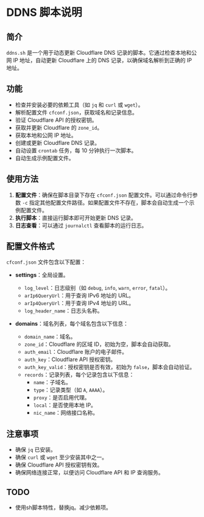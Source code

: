 # DDNS 脚本说明

## 简介

`ddns.sh` 是一个用于动态更新 Cloudflare DNS 记录的脚本。它通过检查本地和公网 IP 地址，自动更新 Cloudflare 上的 DNS 记录，以确保域名解析到正确的 IP 地址。

## 功能

- 检查并安装必要的依赖工具（如 `jq` 和 `curl` 或 `wget`）。
- 解析配置文件 `cfconf.json`，获取域名和记录信息。
- 验证 Cloudflare API 的授权密钥。
- 获取并更新 Cloudflare 的 `zone_id`。
- 获取本地和公网 IP 地址。
- 创建或更新 Cloudflare DNS 记录。
- 自动设置 `crontab` 任务，每 10 分钟执行一次脚本。
- 自动生成示例配置文件。

## 使用方法

1. **配置文件**：确保在脚本目录下存在 `cfconf.json` 配置文件。可以通过命令行参数 `-c` 指定其他配置文件路径。如果配置文件不存在，脚本会自动生成一个示例配置文件。
2. **执行脚本**：直接运行脚本即可开始更新 DNS 记录。
3. **日志查看**：可以通过 `journalctl` 查看脚本的运行日志。

## 配置文件格式

`cfconf.json` 文件包含以下配置：

- **settings**：全局设置。

  - `log_level`：日志级别（如 `debug`, `info`, `warn`, `error`, `fatal`）。
  - `arIp6QueryUrl`：用于查询 IPv6 地址的 URL。
  - `arIp4QueryUrl`：用于查询 IPv4 地址的 URL。
  - `log_header_name`：日志头名称。
- **domains**：域名列表，每个域名包含以下信息：

  - `domain_name`：域名。
  - `zone_id`：Cloudflare 的区域 ID，初始为空，脚本会自动获取。
  - `auth_email`：Cloudflare 账户的电子邮件。
  - `auth_key`：Cloudflare API 授权密钥。
  - `auth_key_valid`：授权密钥是否有效，初始为 `false`，脚本会自动验证。
  - `records`：记录列表，每个记录包含以下信息：
    - `name`：子域名。
    - `type`：记录类型（如 `A`, `AAAA`）。
    - `proxy`：是否启用代理。
    - `local`：是否使用本地 IP。
    - `nic_name`：网络接口名称。

## 注意事项

- 确保 `jq` 已安装。
- 确保 `curl` 或 `wget` 至少安装其中之一。
- 确保 Cloudflare API 授权密钥有效。
- 确保网络连接正常，以便访问 Cloudflare API 和 IP 查询服务。

## TODO

- 使用sh脚本特性，替换jq。减少依赖项。
